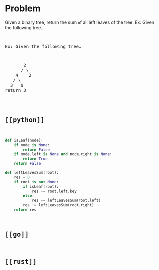 
# Problem
Given a binary tree, return the sum of all left leaves of the tree. Ex: Given the following tree…

<pre
    5
   / \
  2   12
     /  \
    3    8
return 5 (i.e. 2 + 3)
</pre>

Ex: Given the following tree…

<pre>
       2
      / \
    4    2
   / \
  3   9
return 3
</pre>

## [[python]]

```python
def isLeaf(node):
    if node is None:
        return False
    if node.left is None and node.right is None:
        return True
    return False

def leftLeavesSum(root):
    res = 0
    if root is not None:
        if isLeaf(root):
            res += root.left.key
        else:
            res += leftLeavesSum(root.left)
        res += leftLeavesSum(root.right)
    return res
```

## [[go]]

## [[rust]]

